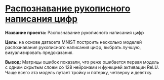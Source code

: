 # [Распознавание рукописного написания цифр](https://github.com/AnnaBulkina/Data-Analytics-Projects/blob/main/DS_MNIST/mnist.ipynb "Распознавание рукописного написания цифр")

**Название проекта:** Распознавание рукописного написания цифр

**Цель:** на основе датасета MNIST построить несколько моделей распознавания рукописного написания цифр, выбрать лучшую, визуализировать предсказания.

**Вывод:**
Матрицы ошибок показали, что реже ошибается первая модель с одним скрытым слоем со 128 нейронами и функцией активации ReLU. Чаще всего эта модель путает тройку и пятерку, четверку и девятку.
